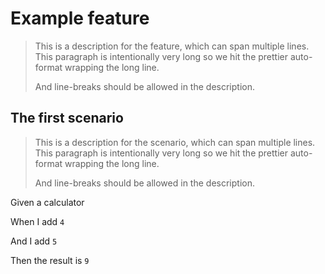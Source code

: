 # Example feature

> This is a description for the feature, which can span multiple lines. This
> paragraph is intentionally very long so we hit the prettier auto-format
> wrapping the long line.
>
> And line-breaks should be allowed in the description.

<!-- Comments on separate lines are supported. They will be associated with the following keyword. -->

## The first scenario

> This is a description for the scenario, which can span multiple lines. This
> paragraph is intentionally very long so we hit the prettier auto-format
> wrapping the long line.
>
> And line-breaks should be allowed in the description.

<!-- Comments can also precede steps and they will be associated with them. -->

Given a calculator

<!-- The parser will extract all values in backticks and provide them in a list. -->

When I add `4`

And I add `5`

Then the result is `9`
